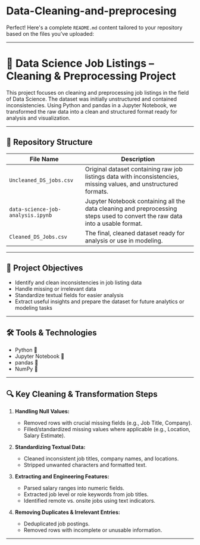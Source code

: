 # Data-Cleaning-and-preprocesing
Perfect! Here's a complete `README.md` content tailored to your repository based on the files you've uploaded:

---

# 🧹 Data Science Job Listings – Cleaning & Preprocessing Project

This project focuses on cleaning and preprocessing job listings in the field of Data Science. The dataset was initially unstructured and contained inconsistencies. Using Python and pandas in a Jupyter Notebook, we transformed the raw data into a clean and structured format ready for analysis and visualization.

---

## 📂 Repository Structure

| File Name                    | Description |
|-----------------------------|-------------|
| `Uncleaned_DS_jobs.csv`     | Original dataset containing raw job listings data with inconsistencies, missing values, and unstructured formats. |
| `data-science-job-analysis.ipynb` | Jupyter Notebook containing all the data cleaning and preprocessing steps used to convert the raw data into a usable format. |
| `Cleaned_DS_Jobs.csv`       | The final, cleaned dataset ready for analysis or use in modeling. |

---

## 📌 Project Objectives

- Identify and clean inconsistencies in job listing data
- Handle missing or irrelevant data
- Standardize textual fields for easier analysis
- Extract useful insights and prepare the dataset for future analytics or modeling tasks

---

## 🛠️ Tools & Technologies

- Python 🐍
- Jupyter Notebook 📓
- pandas 🧮
- NumPy 🔢

---

## 🔍 Key Cleaning & Transformation Steps

1. **Handling Null Values:**
   - Removed rows with crucial missing fields (e.g., Job Title, Company).
   - Filled/standardized missing values where applicable (e.g., Location, Salary Estimate).

2. **Standardizing Textual Data:**
   - Cleaned inconsistent job titles, company names, and locations.
   - Stripped unwanted characters and formatted text.

3. **Extracting and Engineering Features:**
   - Parsed salary ranges into numeric fields.
   - Extracted job level or role keywords from job titles.
   - Identified remote vs. onsite jobs using text indicators.

4. **Removing Duplicates & Irrelevant Entries:**
   - Deduplicated job postings.
   - Removed rows with incomplete or unusable information.

---
